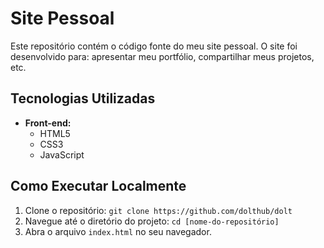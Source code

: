 # Site Pessoal

Este repositório contém o código fonte do meu site pessoal. O site foi desenvolvido para: apresentar meu portfólio, compartilhar meus projetos, etc.

## Tecnologias Utilizadas

* **Front-end:**
    * HTML5
    * CSS3
    * JavaScript

## Como Executar Localmente

1.  Clone o repositório: `git clone https://github.com/dolthub/dolt`
2.  Navegue até o diretório do projeto: `cd [nome-do-repositório]`
3.  Abra o arquivo `index.html` no seu navegador.